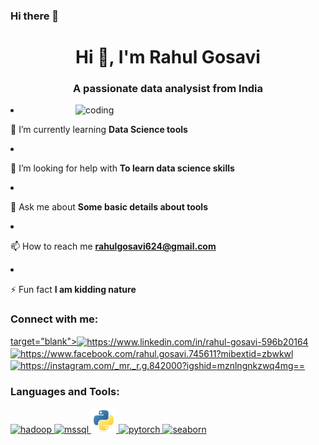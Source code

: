 ### Hi there 👋
<h1 align="center">Hi 👋, I'm Rahul Gosavi</h1>
<h3 align="center">A passionate data analysist from India</h3>
<img align = "right"alt = "coding"width ="400" src ="https://giphy.com/gifs/crypto-blockchain-rudinihadi-mWK6qsWFY6w5xMKG5D"
- 🔭 I’m currently working on **Data Science tranning**

- 🌱 I’m currently learning **Data Science tools**

- 🤝 I’m looking for help with **To learn data science skills**

- 💬 Ask me about **Some basic details about tools**

- 📫 How to reach me **rahulgosavi624@gmail.com**

- ⚡ Fun fact **I am kidding nature**

<h3 align="left">Connect with me:</h3>
<p align="left">
<a href="https://linkedin.com/in/https://www.linkedin.com/in/rahul-gosavi-596b20164"> target="blank"><img align="center" src="https://raw.githubusercontent.com/rahuldkjain/github-profile-readme-generator/master/src/images/icons/Social/linked-in-alt.svg" alt="https://www.linkedin.com/in/rahul-gosavi-596b20164" height="30" width="40" /></a>
<a href="https://fb.com/https://www.facebook.com/rahul.gosavi.745611?mibextid=zbwkwl" target="blank"><img align="center" src="https://raw.githubusercontent.com/rahuldkjain/github-profile-readme-generator/master/src/images/icons/Social/facebook.svg" alt="https://www.facebook.com/rahul.gosavi.745611?mibextid=zbwkwl" height="30" width="40" /></a>
<a href="https://instagram.com/https://instagram.com/_mr._r.g.842000?igshid=mznlngnkzwq4mg==" target="blank"><img align="center" src="https://raw.githubusercontent.com/rahuldkjain/github-profile-readme-generator/master/src/images/icons/Social/instagram.svg" alt="https://instagram.com/_mr._r.g.842000?igshid=mznlngnkzwq4mg==" height="30" width="40" /></a>
</p>

<h3 align="left">Languages and Tools:</h3>
<p align="left"> <a href="https://hadoop.apache.org/" target="_blank" rel="noreferrer"> <img src="https://www.vectorlogo.zone/logos/apache_hadoop/apache_hadoop-icon.svg" alt="hadoop" width="40" height="40"/> </a> <a href="https://www.microsoft.com/en-us/sql-server" target="_blank" rel="noreferrer"> <img src="https://www.svgrepo.com/show/303229/microsoft-sql-server-logo.svg" alt="mssql" width="40" height="40"/> </a> <a href="https://www.python.org" target="_blank" rel="noreferrer"> <img src="https://raw.githubusercontent.com/devicons/devicon/master/icons/python/python-original.svg" alt="python" width="40" height="40"/> </a> <a href="https://pytorch.org/" target="_blank" rel="noreferrer"> <img src="https://www.vectorlogo.zone/logos/pytorch/pytorch-icon.svg" alt="pytorch" width="40" height="40"/> </a> <a href="https://seaborn.pydata.org/" target="_blank" rel="noreferrer"> <img src="https://seaborn.pydata.org/_images/logo-mark-lightbg.svg" alt="seaborn" width="40" height="40"/> </a> </p>

<!--
**RahulG842000/RahulG842000** is a ✨ _special_ ✨ repository because its `README.md` (this file) appears on your GitHub profile.

Here are some ideas to get you started:

- 🔭 I’m currently working on ...
- 🌱 I’m currently learning ...
- 👯 I’m looking to collaborate on ...
- 🤔 I’m looking for help with ...
- 💬 Ask me about ...
- 📫 How to reach me: ...
- 😄 Pronouns: ...
- ⚡ Fun fact: ...
-->
